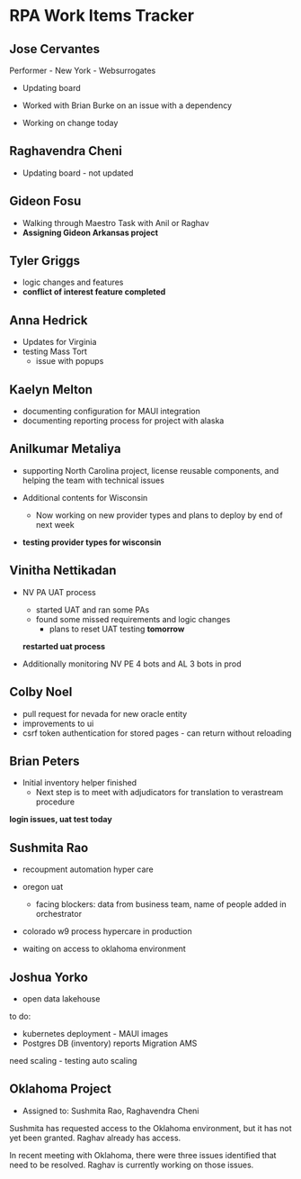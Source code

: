 # RPA Work Items Tracker

## Jose Cervantes

Performer - New York - Websurrogates
- Updating board

- Worked with Brian Burke on an issue with a dependency
- Working on change today

## Raghavendra Cheni

- Updating board - not updated

## Gideon Fosu

- Walking through Maestro Task with Anil or Raghav
- **Assigning Gideon Arkansas project**

## Tyler Griggs

- logic changes and features
- **conflict of interest feature completed**

## Anna Hedrick

- Updates for Virginia
- testing Mass Tort
    - issue with popups

## Kaelyn Melton

- documenting configuration for MAUI integration
- documenting reporting process for project with alaska

## Anilkumar Metaliya

- supporting North Carolina project, license reusable components, and helping the team with technical issues

- Additional contents for Wisconsin
    - Now working on new provider types and plans to deploy by end of next week

- **testing provider types for wisconsin**

## Vinitha Nettikadan

- NV PA UAT process
    - started UAT and ran some PAs
    - found some missed requirements and logic changes
        - plans to reset UAT testing **tomorrow**

    **restarted uat process** 

- Additionally monitoring NV PE 4 bots and AL 3 bots in prod

## Colby Noel

- pull request for nevada for new oracle entity
- improvements to ui
- csrf token authentication for stored pages - can return without reloading

## Brian Peters 

- Initial inventory helper finished
    - Next step is to meet with adjudicators for translation to verastream procedure

**login issues, uat test today**

## Sushmita Rao

- recoupment automation hyper care
- oregon uat
    - facing blockers: data from business team, name of people added in orchestrator
- colorado w9 process hypercare in production

- waiting on access to oklahoma environment



## Joshua Yorko

- open data lakehouse

to do:

- kubernetes deployment - MAUI images
- Postgres DB (inventory) reports Migration AMS

need scaling - testing auto scaling 




## Oklahoma Project

- Assigned to: Sushmita Rao, Raghavendra Cheni

Sushmita has requested access to the Oklahoma environment, but it has not yet been granted. Raghav already has access.

In recent meeting with Oklahoma, there were three issues identified that need to be resolved. 
Raghav is currently working on those issues.
